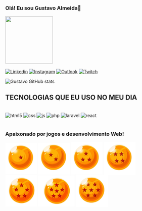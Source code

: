 ### Olá! Eu sou Gustavo Almeida👋
<div align="left">
  <img src="https://github.com/user-attachments/assets/34ea0bc0-aa46-4093-9fe6-00c09f2c782a" width="150px" height="150px" />
</div>

[![Linkedin](https://img.shields.io/badge/LinkedIn-0077B5?style=for-the-badge&logo=linkedin&logoColor=white)](https://www.linkedin.com/in/gustavo-almeida-390359266/)
[![Instagram](https://img.shields.io/badge/Instagram-E4405F?style=for-the-badge&logo=instagram&logoColor=white)](https://www.instagram.com/gustavo_almeida3/)
[![Outlook](https://img.shields.io/badge/Microsoft_Outlook-0078D4?style=for-the-badge&logo=microsoft-outlook&logoColor=white)](mailto:alm.gustavo@outlook.com)
[![Twitch](https://img.shields.io/badge/Twitch-9146FF?style=for-the-badge&logo=twitch&logoColor=white)](https://www.twitch.tv/odrkx)

![Gustavo GitHub stats](https://github-readme-stats.vercel.app/api?username=dev-alm&show_icons=true&theme=merko)

## TECNOLOGIAS QUE EU USO NO MEU DIA
<div style="display: inline_block"><br/>
<img align="center" alt="html5" src="https://img.shields.io/badge/HTML5-E34F26?style=for-the-badge&logo=html5&logoColor=white" />
<img align="center" alt="css" src="https://img.shields.io/badge/CSS3-1572B6?style=for-the-badge&logo=css3&logoColor=white" />
<img align="center" alt="js" src="https://img.shields.io/badge/JavaScript-F7DF1E?style=for-the-badge&logo=javascript&logoColor=black" />
<img align="center" alt="php" src="https://img.shields.io/badge/PHP-777BB4?style=for-the-badge&logo=php&logoColor=white" />
<img align="center" alt="laravel" src="https://img.shields.io/badge/Laravel-FF2D20?style=for-the-badge&logo=laravel&logoColor=white" />
<img align="center" alt="react" src="https://img.shields.io/badge/React-20232A?style=for-the-badge&logo=react&logoColor=61DAFB" />
</div><br/>

### Apaixonado por jogos e desenvolvimento Web!
<div align="left">
  <img align="center" alt="1-estrela" src="https://raw.githubusercontent.com/dev-alm/minhas-img-png/refs/heads/main/esferas-do-dragao/01-one-star.png" width="100px" height="100px" />
  <img align="center" alt="2-estrela" src="https://raw.githubusercontent.com/dev-alm/minhas-img-png/refs/heads/main/esferas-do-dragao/02-two-star.png" width="100px" height="100px" />
  <img align="center" alt="3-estrela" src="https://raw.githubusercontent.com/dev-alm/minhas-img-png/refs/heads/main/esferas-do-dragao/03-three-star.png" width="100px" height="101px" />
  <img align="center" alt="4-estrela" src="https://raw.githubusercontent.com/dev-alm/minhas-img-png/refs/heads/main/esferas-do-dragao/04-four-star.png" width="100px" height="103px" />
  <img align="center" alt="5-estrela" src="https://raw.githubusercontent.com/dev-alm/minhas-img-png/refs/heads/main/esferas-do-dragao/05-five-star.png" width="100px" height="100px" />
  <img align="center" alt="6-estrela" src="https://raw.githubusercontent.com/dev-alm/minhas-img-png/refs/heads/main/esferas-do-dragao/06-six-star.png" width="115px" height="98px" />
  <img align="center" alt="7-estrela" src="https://raw.githubusercontent.com/dev-alm/minhas-img-png/refs/heads/main/esferas-do-dragao/07-seven-star.png" width="103px" height="103px" />
</div>
